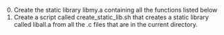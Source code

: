 0. Create the static library libmy.a containing all the functions listed below
1. Create a script called create_static_lib.sh that creates a static library called liball.a from all the .c files that are in the current directory.
